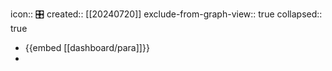 icon:: 🎛️
created:: [[20240720]]
exclude-from-graph-view:: true
collapsed:: true

- {{embed [[dashboard/para]]}}
-